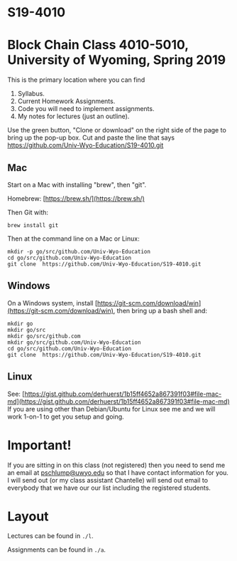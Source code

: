 # S19-4010

# Block Chain Class 4010-5010, University of Wyoming, Spring 2019

This is the primary location where you can find 

1. Syllabus.
2. Current Homework Assignments.
3. Code you will need to implement assignments.
4. My notes for lectures (just an outline).

Use the green button, "Clone or download" on the right side of the page to 
bring up the pop-up box.  Cut and paste the line that says https://github.com/Univ-Wyo-Education/S19-4010.git

## Mac

Start on a Mac with installing "brew", then "git".

Homebrew: [https://brew.sh/](https://brew.sh/)

Then Git with:

```
brew install git
```

Then at the command line on a Mac or Linux:

```
mkdir -p go/src/github.com/Univ-Wyo-Education
cd go/src/github.com/Univ-Wyo-Education
git clone  https://github.com/Univ-Wyo-Education/S19-4010.git
```

## Windows


On a Windows system, install [https://git-scm.com/download/win](https://git-scm.com/download/win), then bring up a bash shell
and:

```
mkdir go
mkdir go/src
mkdir go/src/github.com
mkdir go/src/github.com/Univ-Wyo-Education
cd go/src/github.com/Univ-Wyo-Education
git clone  https://github.com/Univ-Wyo-Education/S19-4010.git
```

## Linux

See: [https://gist.github.com/derhuerst/1b15ff4652a867391f03#file-mac-md](https://gist.github.com/derhuerst/1b15ff4652a867391f03#file-mac-md)
If you are using other than Debian/Ubuntu for Linux see me and we will work 1-on-1 to get you setup and going.


# Important!

If you are sitting in on this class (not registered) then you need to send me an email at pschlump@uwyo.edu so that I have contact
information for you.  I will send out (or my class assistant Chantelle) will send out email to everybody that we have our our
list including the registered students.

# Layout

Lectures can be found in `./l`.  

Assignments can be found in `./a`.


